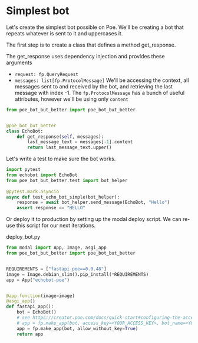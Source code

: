 # Simplest bot

Let's create the simplest bot possible on Poe. We'll be creating a bot that repeats whatever is sent to it and uppercases it. 


The first step is to create a class that defines a method get_response.

The get_response uses dependency injection and provides these arguments
- `request: fp.QueryRequest`
- `messages: list[fp.ProtocolMessage]`
We'll be accessing the context, all messages sent to and received by the bot, and retrieving the last message with index -1. The `fp.ProtocolMessage` has a bunch of useful attributes, however we'll be using only `content`

```python
from poe_bot_but_better import poe_bot_but_better


@poe_bot_but_better
class EchoBot:
    def get_response(self, messages):
        last_message_text = messages[-1].content
        return last_message_text.upper()
```        


Let's write a test to make sure the bot works. 

```python
import pytest
from echobot import EchoBot
from poe_bot_but_better.test import bot_helper
        
@pytest.mark.asyncio
async def test_echo_bot_simple(bot_helper):
    response = await bot_helper.send_message(EchoBot, "Hello")
    assert response == "HELLO"
```

Or deploy it to production by setting up the modal deploy script. We can re-use this script for our next iterations. 

deploy_bot.py
```python
from modal import App, Image, asgi_app
from poe_bot_but_better import poe_bot_but_better


REQUIREMENTS = ["fastapi-poe==0.0.48"]
image = Image.debian_slim().pip_install(*REQUIREMENTS)
app = App("echobot-poe")


@app.function(image=image)
@asgi_app()
def fastapi_app():
    bot = EchoBot()
    # see https://creator.poe.com/docs/quick-start#configuring-the-access-credentials
    # app = fp.make_app(bot, access_key=<YOUR_ACCESS_KEY>, bot_name=<YOUR_BOT_NAME>)
    app = fp.make_app(bot, allow_without_key=True)
    return app
```